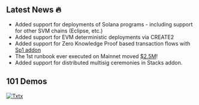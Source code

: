 ## Latest News 🔥

- Added support for deployments of Solana programs - including support for other SVM chains (Eclipse, etc.)
- Added support for EVM deterministic deployments via CREATE2
- Added support for Zero Knowledge Proof based transaction flows with [Sp1 addon](https://github.com/txtx/txtx/pull/140)
- The 1st runbook ever executed on Mainnet moved [$2.5M](https://explorer.hiro.so/txid/70f0b5d238fae566756526678939307b18673bd864b6d74eb5f050b3f8226855?chain=mainnet&api=https://api.hiro.so)!
- Added support for distributed multisig ceremonies in Stacks addon.

## 101 Demos 

<a href="https://www.youtube.com/playlist?list=PL0FMgRjJMRzMcA23x6y_1lkxXUmuqOlKu">
  <picture>
    <source srcset="https://raw.githubusercontent.com/txtx/txtx/main/doc/assets/youtube.png">
    <img alt="Txtx" style="max-width: 100%;">
  </picture>
</a>
